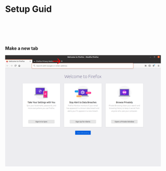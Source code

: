 # Setup Guid

<br>
<br>
<br>
<br>

**Make a new tab**

![alt text](https://raw.githubusercontent.com/HkopMD/Hardent-firefox-MAX/master/Img/1.png)

